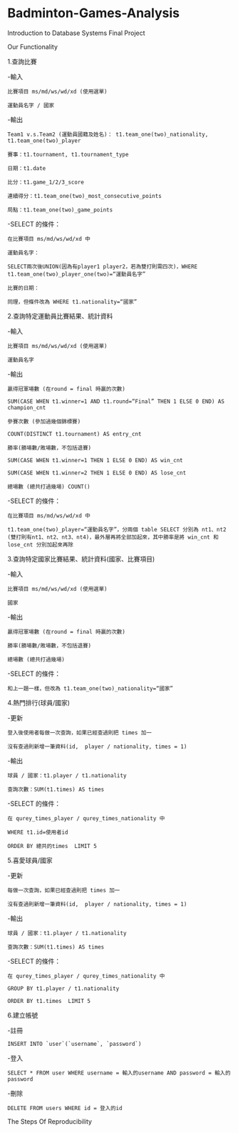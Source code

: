 # Badminton-Games-Analysis
Introduction to Database Systems Final Project

Our Functionality 

1.查詢比賽

  -輸入
  
    比賽項目 ms/md/ws/wd/xd (使用選單)
    
    運動員名字 / 國家
    
  -輸出
  
    Team1 v.s.Team2 (運動員國籍及姓名)： t1.team_one(two)_nationality,  t1.team_one(two)_player 

    賽事：t1.tournament, t1.tournament_type
    
    日期：t1.date
    
    比分：t1.game_1/2/3_score
    
    連續得分：t1.team_one(two)_most_consecutive_points
    
    局點：t1.team_one(two)_game_points
    
  -SELECT 的條件：
  
    在比賽項目 ms/md/ws/wd/xd 中 
    
    運動員名字：
    
    SELECT兩次後UNION(因為有player1 player2，若為雙打則需四次)，WHERE t1.team_one(two)_player_one(two)=“運動員名字”
    
    比賽的日期：
    
    同理，但條件改為 WHERE t1.nationality=“國家”
    

2.查詢特定運動員比賽結果、統計資料

  -輸入
  
    比賽項目 ms/md/ws/wd/xd (使用選單)
    
    運動員名字
    
  -輸出
  
    贏得冠軍場數 (在round = final 時贏的次數)
    
    SUM(CASE WHEN t1.winner=1 AND t1.round=“Final” THEN 1 ELSE 0 END) AS champion_cnt
    
    參賽次數 (參加過幾個錦標賽)
    
    COUNT(DISTINCT t1.tournament) AS entry_cnt
    
    勝率(勝場數/敗場數，不包括退賽)
    
    SUM(CASE WHEN t1.winner=1 THEN 1 ELSE 0 END) AS win_cnt
    
    SUM(CASE WHEN t1.winner=2 THEN 1 ELSE 0 END) AS lose_cnt
    
    總場數 (總共打過幾場) COUNT()
    
  -SELECT 的條件：
  
    在比賽項目 ms/md/ws/wd/xd 中 
    
    t1.team_one(two)_player=“運動員名字”，分兩個 table SELECT 分別為 nt1、nt2 (雙打則有nt1、nt2、nt3、nt4)，最外層再將全部加起來，其中勝率是將 win_cnt 和 lose_cnt 分別加起來再除
    

3.查詢特定國家比賽結果、統計資料(國家、比賽項目)

  -輸入
  
    比賽項目 ms/md/ws/wd/xd (使用選單)
    
    國家
    
  -輸出
  
    贏得冠軍場數 (在round = final 時贏的次數)
    
    勝率(勝場數/敗場數，不包括退賽)
    
    總場數 (總共打過幾場)
    
  -SELECT 的條件：
  
    和上一題一樣，但改為 t1.team_one(two)_nationality=“國家”
    

4.熱門排行(球員/國家)

  -更新
  
    登入後使用者每做一次查詢，如果已經查過則把 times 加一
    
    沒有查過則新增一筆資料(id,  player / nationality, times = 1)
    
  -輸出
  
    球員 / 國家：t1.player / t1.nationality
    
    查詢次數：SUM(t1.times) AS times
    
  -SELECT 的條件：
  
    在 qurey_times_player / qurey_times_nationality 中 
    
    WHERE t1.id=使用者id
    
    ORDER BY 總共的times  LIMIT 5
    

5.喜愛球員/國家

  -更新
  
    每做一次查詢，如果已經查過則把 times 加一
    
    沒有查過則新增一筆資料(id,  player / nationality, times = 1)
    
  -輸出
  
    球員 / 國家：t1.player / t1.nationality
    
    查詢次數：SUM(t1.times) AS times
    
  -SELECT 的條件：
  
    在 qurey_times_player / qurey_times_nationality 中 
    
    GROUP BY t1.player / t1.nationality
    
    ORDER BY t1.times  LIMIT 5
    
    
6.建立帳號

  -註冊
  
    INSERT INTO `user`(`username`, `password`)
    
  -登入
  
    SELECT * FROM user WHERE username = 輸入的username AND password = 輸入的password
    
  -刪除
  
    DELETE FROM users WHERE id = 登入的id
    

The Steps Of Reproducibility

